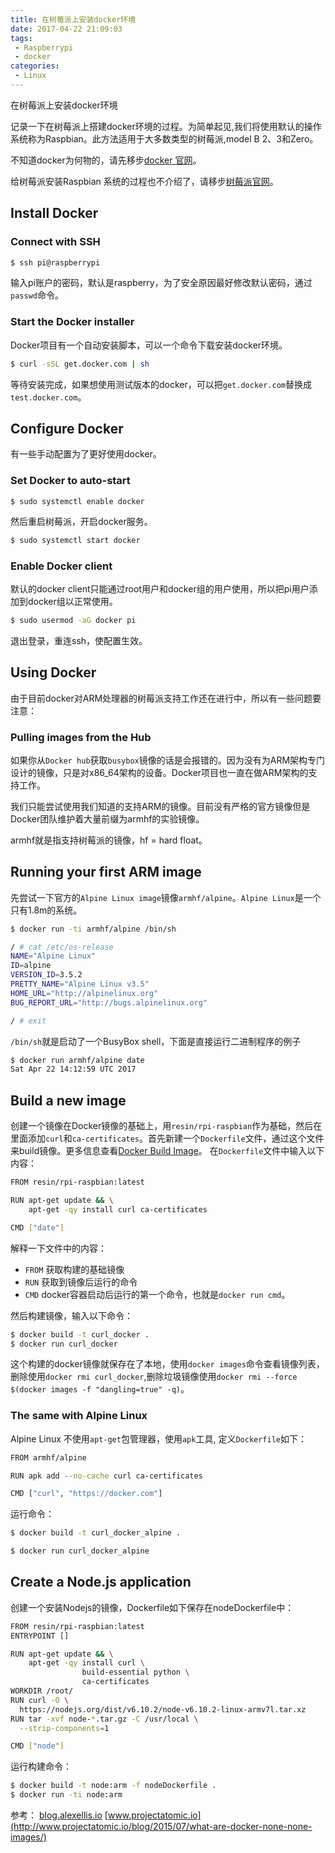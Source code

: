 ```yaml
---
title: 在树莓派上安装docker环境
date: 2017-04-22 21:09:03
tags:
 - Raspberrypi
 - docker
categories:
 - Linux
---
```

在树莓派上安装docker环境

记录一下在树莓派上搭建docker环境的过程。为简单起见,我们将使用默认的操作系统称为Raspbian。此方法适用于大多数类型的树莓派,model B 2、3和Zero。

不知道docker为何物的，请先移步[docker 官网](https://docs.docker.com/engine/docker-overview/)。

给树莓派安装Raspbian 系统的过程也不介绍了，请移步[树莓派官网](https://www.raspberrypi.org/downloads/raspbian/)。

## Install Docker

### Connect with SSH

```bash
$ ssh pi@raspberrypi
```
输入pi账户的密码，默认是raspberry，为了安全原因最好修改默认密码，通过`passwd`命令。


### Start the Docker installer
Docker项目有一个自动安装脚本，可以一个命令下载安装docker环境。

```bash
$ curl -sSL get.docker.com | sh
```

等待安装完成，如果想使用测试版本的docker，可以把`get.docker.com`替换成`test.docker.com`。


## Configure Docker

有一些手动配置为了更好使用docker。

### Set Docker to auto-start

```base
$ sudo systemctl enable docker
```

然后重启树莓派，开启docker服务。

```bash
$ sudo systemctl start docker
```

### Enable Docker client
默认的docker client只能通过root用户和docker组的用户使用，所以把pi用户添加到docker组以正常使用。

```bash
$ sudo usermod -aG docker pi
```

退出登录，重连ssh，使配置生效。

## Using Docker
由于目前docker对ARM处理器的树莓派支持工作还在进行中，所以有一些问题要注意：

### Pulling images from the Hub
如果你从`Docker hub`获取`busybox`镜像的话是会报错的。因为没有为ARM架构专门设计的镜像，只是对x86_64架构的设备。Docker项目也一直在做ARM架构的支持工作。

我们只能尝试使用我们知道的支持ARM的镜像。目前没有严格的官方镜像但是Docker团队维护着大量前缀为armhf的实验镜像。

armhf就是指支持树莓派的镜像，hf = hard float。

## Running your first ARM image
先尝试一下官方的`Alpine Linux image`镜像`armhf/alpine`。`Alpine Linux`是一个只有1.8m的系统。
```bash
$ docker run -ti armhf/alpine /bin/sh

/ # cat /etc/os-release
NAME="Alpine Linux"
ID=alpine
VERSION_ID=3.5.2
PRETTY_NAME="Alpine Linux v3.5"
HOME_URL="http://alpinelinux.org"
BUG_REPORT_URL="http://bugs.alpinelinux.org"

/ # exit
```
`/bin/sh`就是启动了一个BusyBox shell，下面是直接运行二进制程序的例子

```bash
$ docker run armhf/alpine date
Sat Apr 22 14:12:59 UTC 2017
```

## Build a new image
创建一个镜像在Docker镜像的基础上，用`resin/rpi-raspbian`作为基础，然后在里面添加`curl`和`ca-certificates`。首先新建一个`Dockerfile`文件，通过这个文件来build镜像。更多信息查看[Docker Build Image](https://docs.docker.com/engine/userguide/eng-image/dockerfile_best-practices/)。
在`Dockerfile`文件中输入以下内容：

```bash
FROM resin/rpi-raspbian:latest

RUN apt-get update && \
    apt-get -qy install curl ca-certificates

CMD ["date"]
```
解释一下文件中的内容：

- `FROM` 获取构建的基础镜像
- `RUN` 获取到镜像后运行的命令
- `CMD` docker容器启动后运行的第一个命令，也就是`docker run cmd`。

然后构建镜像，输入以下命令：

```bash
$ docker build -t curl_docker .
$ docker run curl_docker
```

这个构建的docker镜像就保存在了本地，使用`docker images`命令查看镜像列表，删除使用`docker rmi curl_docker`,删除垃圾镜像使用`docker rmi --force $(docker images -f "dangling=true" -q)`。

### The same with Alpine Linux

Alpine Linux 不使用`apt-get`包管理器，使用`apk`工具, 定义`Dockerfile`如下：
```bash
FROM armhf/alpine

RUN apk add --no-cache curl ca-certificates

CMD ["curl", "https://docker.com"]
```
运行命令：
```bash
$ docker build -t curl_docker_alpine .

$ docker run curl_docker_alpine
```
## Create a Node.js application
创建一个安装Nodejs的镜像，Dockerfile如下保存在nodeDockerfile中：
```bash
FROM resin/rpi-raspbian:latest
ENTRYPOINT []

RUN apt-get update && \
    apt-get -qy install curl \
                build-essential python \
                ca-certificates
WORKDIR /root/
RUN curl -O \
  https://nodejs.org/dist/v6.10.2/node-v6.10.2-linux-armv7l.tar.xz
RUN tar -xvf node-*.tar.gz -C /usr/local \
  --strip-components=1

CMD ["node"]
```
运行构建命令：
```bash
$ docker build -t node:arm -f nodeDockerfile .
$ docker run -ti node:arm
```

参考：
[blog.alexellis.io](http://blog.alexellis.io/getting-started-with-docker-on-raspberry-pi/)
[www.projectatomic.io](http://www.projectatomic.io/blog/2015/07/what-are-docker-none-none-images/)